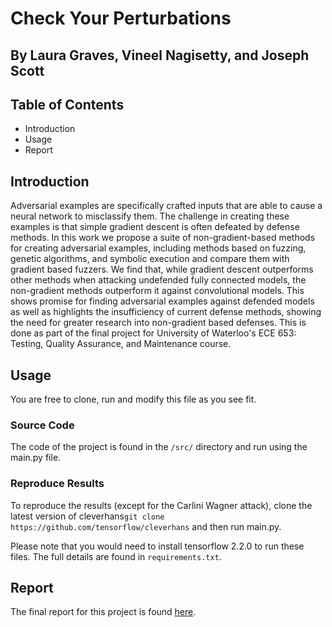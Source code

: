 # Check Your Perturbations
## By Laura Graves, Vineel Nagisetty, and Joseph Scott

## Table of Contents
* Introduction
* Usage
* Report

## Introduction
Adversarial examples are specifically crafted inputs that are able to cause a neural network to misclassify them. The challenge in creating these examples is that simple gradient descent is often defeated by defense methods. In this work we propose a suite of non-gradient-based methods for creating adversarial examples, including methods based on fuzzing, genetic algorithms, and symbolic execution and compare them with gradient based fuzzers. We find that, while gradient descent outperforms other methods when attacking undefended fully connected models, the non-gradient methods outperform it against convolutional models. This shows promise for finding adversarial examples against defended models as well as highlights the insufficiency of current defense methods, showing the need for greater research into non-gradient based defenses. This is done as part of the final project for University of Waterloo's ECE 653: Testing, Quality Assurance, and Maintenance course.

## Usage
You are free to clone, run and modify this file as you see fit. 

### Source Code
The code of the project is found in the `/src/` directory and run using the main.py file. 

### Reproduce Results
To reproduce the results (except for the Carlini Wagner attack), clone the latest version of cleverhans`git clone https://github.com/tensorflow/cleverhans` and then run main.py.

Please note that you would need to install tensorflow 2.2.0 to run these files. The full details are found in `requirements.txt`. 

## Report
The final report for this project is found [here](https://github.com/vin-nag/checkYourPerturbations/blob/master/documentation/ECE653_Project%20(5).pdf).

